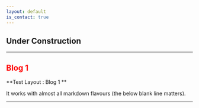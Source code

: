 ```yaml
---
layout: default
is_contact: true
---
```

## Under Construction
---
##  <span style="color:red"> Blog 1 </span>
**Test Layout : Blog 1 **

It works with almost all markdown flavours (the below blank line matters).

---
